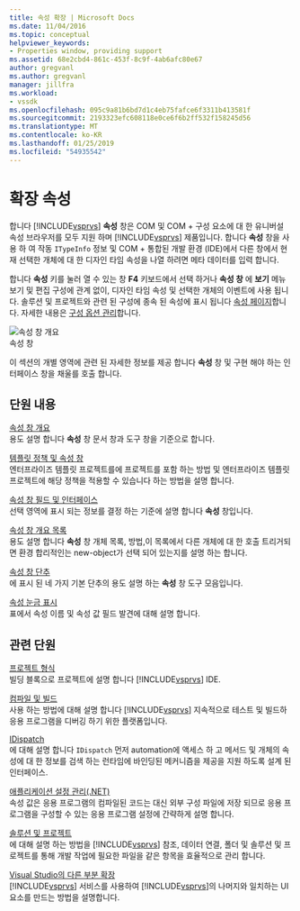 ```yaml
---
title: 속성 확장 | Microsoft Docs
ms.date: 11/04/2016
ms.topic: conceptual
helpviewer_keywords:
- Properties window, providing support
ms.assetid: 68e2cbd4-861c-453f-8c9f-4ab6afc80e67
author: gregvanl
ms.author: gregvanl
manager: jillfra
ms.workload:
- vssdk
ms.openlocfilehash: 095c9a81b6bd7d1c4eb75fafce6f3311b413581f
ms.sourcegitcommit: 2193323efc608118e0ce6f6b2ff532f158245d56
ms.translationtype: MT
ms.contentlocale: ko-KR
ms.lasthandoff: 01/25/2019
ms.locfileid: "54935542"
---
```

# <a name="extend-properties"></a>확장 속성
합니다 [!INCLUDE[vsprvs](../../code-quality/includes/vsprvs_md.md)] **속성** 창은 COM 및 COM + 구성 요소에 대 한 유니버설 속성 브라우저를 모두 지원 하며 [!INCLUDE[vsprvs](../../code-quality/includes/vsprvs_md.md)] 제품입니다. 합니다 **속성** 창을 사용 하 여 작동 `ITypeInfo` 정보 및 COM + 통합된 개발 환경 (IDE)에서 다른 창에서 현재 선택한 개체에 대 한 디자인 타임 속성을 나열 하려면 메타 데이터를 입력 합니다.  
  
 합니다 **속성** 키를 눌러 열 수 있는 창 **F4** 키보드에서 선택 하거나 **속성 창** 에 **보기** 메뉴 보기 및 편집 구성에 관계 없이, 디자인 타임 속성 및 선택한 개체의 이벤트에 사용 됩니다. 솔루션 및 프로젝트와 관련 된 구성에 종속 된 속성에 표시 됩니다 [속성 페이지](../../extensibility/internals/property-pages.md)합니다. 자세한 내용은 [구성 옵션 관리](../../extensibility/internals/managing-configuration-options.md)합니다.  
  
 ![속성 창 개요](../../extensibility/internals/media/vspropertieswindow.png "vsPropertiesWindow")  
속성 창  
  
 이 섹션의 개별 영역에 관련 된 자세한 정보를 제공 합니다 **속성** 창 및 구현 해야 하는 인터페이스 창을 채울를 호출 합니다.  
  
## <a name="in-this-section"></a>단원 내용  
 [속성 창 개요](../../extensibility/internals/properties-window-overview.md)  
 용도 설명 합니다 **속성** 창 문서 창과 도구 창을 기준으로 합니다.  
  
 [템플릿 정책 및 속성 창](../../extensibility/internals/template-policy-and-the-properties-window.md)  
 엔터프라이즈 템플릿 프로젝트를에 프로젝트를 포함 하는 방법 및 엔터프라이즈 템플릿 프로젝트에 해당 정책을 적용할 수 있습니다 하는 방법을 설명 합니다.  
  
 [속성 창 필드 및 인터페이스](../../extensibility/internals/properties-window-fields-and-interfaces.md)  
 선택 영역에 표시 되는 정보를 결정 하는 기준에 설명 합니다 **속성** 창입니다.  
  
 [속성 창 개요 목록](../../extensibility/internals/properties-window-object-list.md)  
 용도 설명 합니다 **속성** 창 개체 목록, 방법,이 목록에서 다른 개체에 대 한 호출 트리거되면 환경 합리적인는 new-object가 선택 되어 있는지를 설명 하는 합니다.  
  
 [속성 창 단추](../../extensibility/internals/properties-window-buttons.md)  
 에 표시 된 네 가지 기본 단추의 용도 설명 하는 **속성** 창 도구 모음입니다.  
  
 [속성 눈금 표시](../../extensibility/internals/properties-display-grid.md)  
 표에서 속성 이름 및 속성 값 필드 발견에 대해 설명 합니다.  
  
## <a name="related-sections"></a>관련 단원  
 [프로젝트 형식](../../extensibility/internals/project-types.md)  
 빌딩 블록으로 프로젝트에 설명 합니다 [!INCLUDE[vsprvs](../../code-quality/includes/vsprvs_md.md)] IDE.  
  
 [컴파일 및 빌드](../../ide/compiling-and-building-in-visual-studio.md)  
 사용 하는 방법에 대해 설명 합니다 [!INCLUDE[vsprvs](../../code-quality/includes/vsprvs_md.md)] 지속적으로 테스트 및 빌드하 응용 프로그램을 디버깅 하기 위한 플랫폼입니다.  
  
 [IDispatch](/previous-versions/windows/desktop/api/oaidl/nn-oaidl-idispatch)  
 에 대해 설명 합니다 `IDispatch` 먼저 automation에 액세스 하 고 메서드 및 개체의 속성에 대 한 정보를 검색 하는 런타임에 바인딩된 메커니즘을 제공을 지원 하도록 설계 된 인터페이스.  
  
 [애플리케이션 설정 관리(.NET)](../../ide/managing-application-settings-dotnet.md)  
 속성 값은 응용 프로그램의 컴파일된 코드는 대신 외부 구성 파일에 저장 되므로 응용 프로그램을 구성할 수 있는 응용 프로그램 설정에 간략하게 설명 합니다.  
  
 [솔루션 및 프로젝트](../../ide/solutions-and-projects-in-visual-studio.md)  
 에 대해 설명 하는 방법을 [!INCLUDE[vsprvs](../../code-quality/includes/vsprvs_md.md)] 참조, 데이터 연결, 폴더 및 솔루션 및 프로젝트를 통해 개발 작업에 필요한 파일을 같은 항목을 효율적으로 관리 합니다.  
  
 [Visual Studio의 다른 부분 확장](../../extensibility/extending-other-parts-of-visual-studio.md)  
 [!INCLUDE[vsprvs](../../code-quality/includes/vsprvs_md.md)] 서비스를 사용하여 [!INCLUDE[vsprvs](../../code-quality/includes/vsprvs_md.md)]의 나머지와 일치하는 UI 요소를 만드는 방법을 설명합니다.